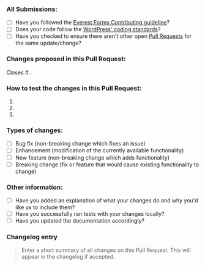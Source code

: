 ### All Submissions:

* [ ] Have you followed the [Everest Forms Contributing guideline](https://github.com/wpeverest/everest-forms/blob/master/.github/CONTRIBUTING.md)?
* [ ] Does your code follow the [WordPress' coding standards](https://make.wordpress.org/core/handbook/best-practices/coding-standards/)?
* [ ] Have you checked to ensure there aren't other open [Pull Requests](../pulls) for the same update/change?

<!-- Mark completed items with an [x] -->

<!-- You can erase any parts of this template not applicable to your Pull Request. -->

### Changes proposed in this Pull Request:

<!-- Describe the changes made to this Pull Request, and the reason for such changes. -->

Closes # .

### How to test the changes in this Pull Request:

1.
2.
3.

### Types of changes:

* [ ] Bug fix (non-breaking change which fixes an issue)
* [ ] Enhancement (modification of the currently available functionality)
* [ ] New feature (non-breaking change which adds functionality)
* [ ] Breaking change (fix or feature that would cause existing functionality to change)

<!-- Mark completed items with an [x] -->

### Other information:

* [ ] Have you added an explanation of what your changes do and why you'd like us to include them?
* [ ] Have you successfully ran tests with your changes locally?
* [ ] Have you updated the documentation accordingly?

<!-- Mark completed items with an [x] -->

### Changelog entry

> Enter a short summary of all changes on this Pull Request. This will appear in the changelog if accepted.
